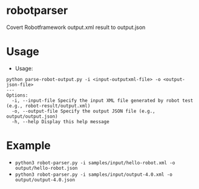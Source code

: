 # robotparser

Covert Robotframework output.xml result to output.json

# Usage

- Usage:

```
python parse-robot-output.py -i <input-outputxml-file> -o <output-json-file>
---
Options:
  -i, --input-file Specify the input XML file generated by robot test (e.g., robot-result/output.xml)
  -o, --output-file Specify the output JSON file (e.g., output/output.json)
  -h, --help Display this help message
```

# Example

- `python3 robot-parser.py -i samples/input/hello-robot.xml -o output/hello-robot.json`
- `python3 robot-parser.py -i samples/input/output-4.0.xml -o output/output-4.0.json`
